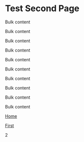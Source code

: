 
# Test Second Page

Bulk content

Bulk content

Bulk content

Bulk content

Bulk content

Bulk content

Bulk content

Bulk content

Bulk content

Bulk content

[Home](../index.md)

[First](../first_pages.md)

2
